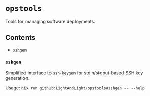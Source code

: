 # `opstools`

Tools for managing software deployments.

## Contents

* [`sshgen`](#sshgen)

### `sshgen`

Simplified interface to `ssh-keygen` for stdin/stdout-based SSH key generation. 

Usage: `nix run github:LightAndLight/opstools#sshgen -- --help`
